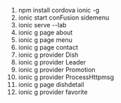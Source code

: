 1. npm install cordova ionic -g
2. ionic start conFusion sidemenu
3. ionic serve --lab
4. ionic g page about
5. ionic g page menu
6. ionic g page contact
7. ionic g provider Dish
8. ionic g provider Leader
9. ionic g provider Promotion
10. ionic g provider ProcessHttpmsg
11. ionic g page dishdetail
12. ionic g provider favorite